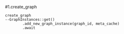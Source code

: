 #1.create_graph

```
create_graph
--GraphInstances::get()
        .add_new_graph_instance(graph_id, meta_cache)
        .await
```